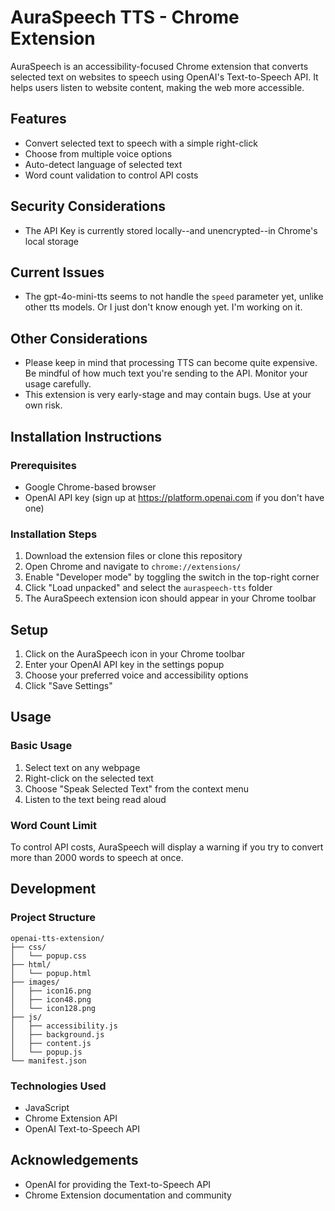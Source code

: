 # AuraSpeech TTS - Chrome Extension

AuraSpeech is an accessibility-focused Chrome extension that converts selected text on websites to speech using OpenAI's Text-to-Speech API. It helps users listen to website content, making the web more accessible.

## Features

- Convert selected text to speech with a simple right-click
- Choose from multiple voice options
- Auto-detect language of selected text
- Word count validation to control API costs

## Security Considerations

- The API Key is currently stored locally--and unencrypted--in Chrome's local storage

## Current Issues

- The gpt-4o-mini-tts seems to not handle the `speed` parameter yet, unlike other tts models. Or I just don't know enough yet. I'm working on it.

## Other Considerations

- Please keep in mind that processing TTS can become quite expensive. Be mindful of how much text you're sending to the API. Monitor your usage carefully.
- This extension is very early-stage and may contain bugs. Use at your own risk.

## Installation Instructions

### Prerequisites

- Google Chrome-based browser
- OpenAI API key (sign up at https://platform.openai.com if you don't have one)

### Installation Steps

1. Download the extension files or clone this repository
2. Open Chrome and navigate to `chrome://extensions/`
3. Enable "Developer mode" by toggling the switch in the top-right corner
4. Click "Load unpacked" and select the `auraspeech-tts` folder
5. The AuraSpeech extension icon should appear in your Chrome toolbar

## Setup

1. Click on the AuraSpeech icon in your Chrome toolbar
2. Enter your OpenAI API key in the settings popup
3. Choose your preferred voice and accessibility options
4. Click "Save Settings"

## Usage

### Basic Usage

1. Select text on any webpage
2. Right-click on the selected text
3. Choose "Speak Selected Text" from the context menu
4. Listen to the text being read aloud

### Word Count Limit

To control API costs, AuraSpeech will display a warning if you try to convert more than 2000 words to speech at once.

## Development

### Project Structure

```
openai-tts-extension/
├── css/
│   └── popup.css
├── html/
│   └── popup.html
├── images/
│   ├── icon16.png
│   ├── icon48.png
│   └── icon128.png
├── js/
│   ├── accessibility.js
│   ├── background.js
│   ├── content.js
│   └── popup.js
└── manifest.json
```

### Technologies Used

- JavaScript
- Chrome Extension API
- OpenAI Text-to-Speech API

## Acknowledgements

- OpenAI for providing the Text-to-Speech API
- Chrome Extension documentation and community
